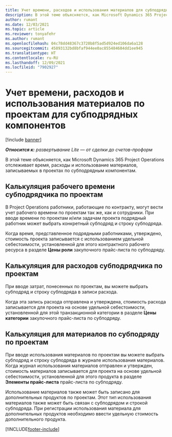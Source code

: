 ```yaml
---
title: Учет времени, расходов и использования материалов для субподрядных компонентов
description: В этой теме объясняется, как Microsoft Dynamics 365 Project Operations отслеживает время, расходы и использование материалов, записываемых в проектах по субподрядным компонентам.
author: rumant
ms.date: 12/03/2021
ms.topic: article
ms.reviewer: tonyafehr
ms.author: rumant
ms.openlocfilehash: 04c78dd48367c3720b8f5ad5d924ed106da6a128
ms.sourcegitcommit: 45893132bd8bfaf944ee0ac855484684dd1ee945
ms.translationtype: HT
ms.contentlocale: ru-RU
ms.lasthandoff: 12/09/2021
ms.locfileid: "7902927"
---
```

# <a name="recording-time-expenses-and-material-usage-on-projects-for-subcontracted-components"></a>Учет времени, расходов и использования материалов по проектам для субподрядных компонентов

[!include [banner](../../includes/dataverse-preview.md)]

_**Относится к:** развертывание Lite — от сделки до счетов-проформ_

В этой теме объясняется, как Microsoft Dynamics 365 Project Operations отслеживает время, расходы и использование материалов, записываемых в проектах по субподрядным компонентам.

## <a name="costing-for-subcontractor-time-on-projects"></a>Калькуляция рабочего времени субподрядчика по проектам
В Project Operations работники, работающие по контракту, могут вести учет рабочего времени по проектам так же, как и сотрудники. При вводе времени по проектам и/или задачам проекта подрядный работник может выбрать конкретный субподряд и строку субподряда.

Когда время, представленное подрядными работниками, утверждено, стоимость проекта записывается с использованием удельной себестоимости, установленной для этого контрактного рабочего ресурса в разделе **Цены роли** закупочного прайс-листа по субподряду.

## <a name="costing-for-subcontracted-expenses-on-projects"></a>Калькуляция для расходов субподрядчика по проектам
При вводе затрат, понесенных по проектам, вы можете выбрать субподряд и строку субподряда в записи расхода. 

Когда эта запись расхода отправлена и утверждена, стоимость расхода записывается для проекта на основе удельной себестоимости, установленной для этой транзакционной категории в разделе **Цены категории** закупочного прайс-листа по субподряду.

## <a name="costing-for-subcontracted-materials-on-projects"></a>Калькуляция для материалов по субподряду по проектам
При вводе использования материалов по проектам вы можете выбрать субподряд и строку субподряда в журнале использования материалов. Когда журнал использования материалов отправлен и утвержден, стоимость материалов записывается для проекта на основе удельной себестоимости, установленной для этого продукта в разделе **Элементы прайс-листа** прайс-листа по субподряду.

Использование материалов также может быть записано для дополнительных продуктов по проектам. Этот тип использования материалов также может быть связан с субподрядом и строкой субподряда. При регистрации использования материала для дополнительных продуктов необходимо ввести удельную стоимость дополнительного продукта. 


[!INCLUDE[footer-include](../../includes/footer-banner.md)]
